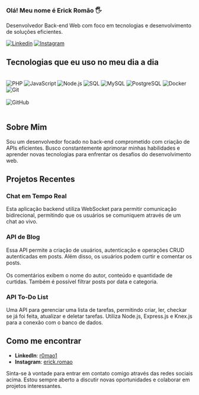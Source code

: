 ### Olá! Meu nome é Erick Romão 🖐️

Desenvolvedor Back-end Web com foco em tecnologias e desenvolvimento de soluções eficientes.

[![Linkedin](https://img.shields.io/badge/LinkedIn-0077B5?style=for-the-badge&logo=linkedin&logoColor=white)](https://www.linkedin.com/in/r0mao1/)
[![Instagram](https://img.shields.io/badge/Instagram-E4405F?style=for-the-badge&logo=instagram&logoColor=white)](https://www.instagram.com/erick.romao/)

## Tecnologias que eu uso no meu dia a dia
<div style="display: inline_block"><br/>
   <img align="center" alt="PHP" src="https://img.shields.io/badge/PHP-777BB4?style=for-the-badge&logo=php&logoColor=white" />
   <img align="center" alt="JavaScript" src="https://img.shields.io/badge/JavaScript-F7DF1E?style=for-the-badge&logo=javascript&logoColor=black" />
   <img align="center" alt="Node.js" src="https://img.shields.io/badge/Node.js-43853D?style=for-the-badge&logo=node.js&logoColor=white" />
   <img align="center" alt="SQL" src="https://img.shields.io/badge/SQL-4479A1?style=for-the-badge&logo=sql&logoColor=white" />
   <img align="center" alt="MySQL" src="https://img.shields.io/badge/MySQL-4479A1?style=for-the-badge&logo=mysql&logoColor=white" />
   <img align="center" alt="PostgreSQL" src="https://img.shields.io/badge/PostgreSQL-336791?style=for-the-badge&logo=postgresql&logoColor=white" />
   <img align="center" alt="Docker" src="https://img.shields.io/badge/Docker-2496ED?style=for-the-badge&logo=docker&logoColor=white" />
   <img align="center" alt="Git" src="https://img.shields.io/badge/GIT-E44C30?style=for-the-badge&logo=git&logoColor=white" /><br><br>
   <img align="center" alt="GitHub" src="https://img.shields.io/badge/GitHub-181717?style=for-the-badge&logo=github&logoColor=white" />
   
</div><br/>

## Sobre Mim

Sou um desenvolvedor focado no back-end comprometido com criação de APIs eficientes. Busco constantemente aprimorar minhas habilidades e aprender novas tecnologias para enfrentar os desafios do desenvolvimento web.

## Projetos Recentes

### Chat em Tempo Real

Esta aplicação backend utiliza WebSocket para permitir comunicação bidirecional, permitindo que os usuários se comuniquem através de um chat ao vivo.

### API de Blog
Essa API permite a criação de usuários, autenticação e operações CRUD autenticadas em posts.
Além disso, os usuários podem curtir e comentar os posts.<br/><br/>
Os comentários exibem o nome do autor, conteúdo e quantidade de curtidas. Também é possível
filtrar posts por data e categoria.

### API To-Do List

Uma API para gerenciar uma lista de tarefas, permitindo criar, ler, checkar se já foi feita, atualizar e deletar tarefas. Utiliza Node.js, Express.js e Knex.js para a conexão com o banco de dados.

## Como me encontrar

- **LinkedIn**: [r0mao1](https://www.linkedin.com/in/r0mao1/)
- **Instagram**: [erick.romao](https://www.instagram.com/erick.romao/)

Sinta-se à vontade para entrar em contato comigo através das redes sociais acima. Estou sempre aberto a discutir novas oportunidades e colaborar em projetos interessantes.
